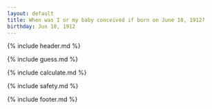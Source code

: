 ```yaml
---
layout: default
title: When was I or my baby conceived if born on June 18, 1912?
birthday: Jun 18, 1912
---
```


{% include header.md %}

{% include guess.md %}

{% include calculate.md %}

{% include safety.md %}

{% include footer.md %}



